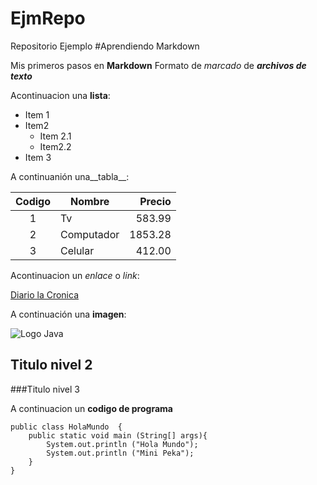# EjmRepo
Repositorio Ejemplo
#Aprendiendo Markdown
 
 Mis primeros pasos en **Markdown** Formato de *marcado* de ***archivos de texto***
 
 Acontinuacion una __lista__:
 
 * Item 1
 * Item2
    * Item 2.1
    * Item2.2
* Item 3

A continuanión una__tabla__:

| Codigo | Nombre | Precio |
|:-:|-|-:|
| 1 | Tv | 583.99 |
| 2 | Computador | 1853.28 |
| 3 | Celular | 412.00 |

Acontinuacion un _enlace_ o *link*:

[Diario la Cronica](https://cronica.com.ec/)

A continuación una __imagen__:

![Logo Java](https://download.logo.wine/logo/Java_(programming_language)/Java_(programming_language)-Logo.wine.png)

## Titulo nivel 2

###Titulo nivel 3

A continuacion un **codigo de programa**

    public class HolaMundo  {
    	public static void main (String[] args){
    		System.out.println ("Hola Mundo"); 
    		System.out.println ("Mini Peka"); 
    	}
    }